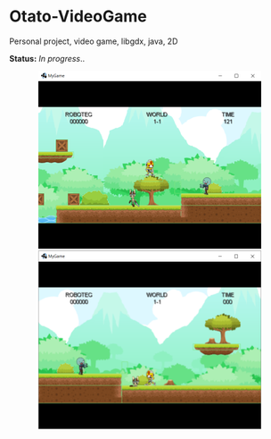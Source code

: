 # Otato-VideoGame
Personal project, video game, libgdx, java, 2D

**Status:** *In progress*..

<p align="center">
<img src="images/otato1.png" width="400"> 
<img src="images/otato2.png" width="400">
</p>
